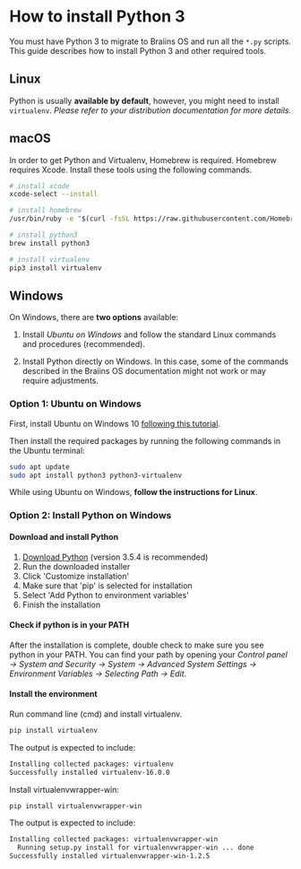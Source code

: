 # How to install Python 3

You must have Python 3 to migrate to Braiins OS and run all the `*.py` scripts. This guide describes how to install Python 3 and other required tools.

## Linux

Python is usually **available by default**, however, you might need to install `virtualenv`. *Please refer to your distribution documentation for more details.*

## macOS

In order to get Python and Virtualenv, Homebrew is required. Homebrew requires Xcode. Install these tools using the following commands.


```bash
# install xcode
xcode-select --install

# install homebrew
/usr/bin/ruby -e "$(curl -fsSL https://raw.githubusercontent.com/Homebrew/install/master/install)"

# install python3
brew install python3

# install virtualenv
pip3 install virtualenv
```

## Windows

On Windows, there are **two options** available:

1) Install *Ubuntu on Windows* and follow the standard Linux commands and procedures (recommended).

2) Install Python directly on Windows. In this case, some of the commands described in the Braiins OS documentation might not work or may require adjustments.

### Option 1: Ubuntu on Windows

First, install Ubuntu on Windows 10 [following this tutorial](https://tutorials.ubuntu.com/tutorial/tutorial-ubuntu-on-windows#0).

Then install the required packages by running the following commands in the Ubuntu terminal:

```bash
sudo apt update
sudo apt install python3 python3-virtualenv
```

While using Ubuntu on Windows, **follow the instructions for Linux**.

### Option 2: Install Python on Windows

#### Download and install Python

1. [Download Python](https://www.python.org/downloads/windows/) (version 3.5.4 is recommended)
2. Run the downloaded installer
3.  Click 'Customize installation'
4. Make sure that 'pip' is selected for installation
5. Select 'Add Python to environment variables'
6. Finish the installation

#### Check if python is in your PATH
  After the installation is complete, double check to make sure you see python in your PATH.
  You can find your path by opening your *Control panel  -> System and Security -> System -> Advanced System Settings -> Environment Variables -> Selecting Path -> Edit*.

#### Install the environment
Run command line (cmd) and install virtualenv.

```bash
pip install virtualenv
```

The output is expected to include:


```bash
Installing collected packages: virtualenv
Successfully installed virtualenv-16.0.0
```

Install virtualenvwrapper-win:

```bash
pip install virtualenvwrapper-win
```

The output is expected to include:

```bash
Installing collected packages: virtualenvwrapper-win
  Running setup.py install for virtualenvwrapper-win ... done
Successfully installed virtualenvwrapper-win-1.2.5
```